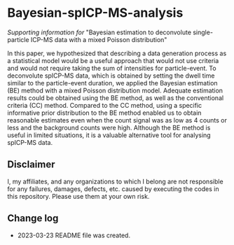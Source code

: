 # Bayesian-spICP-MS-analysis
*Supporting information for*
"Bayesian estimation to deconvolute single-particle ICP-MS data with a mixed Poisson distribution"

In this paper, we hypothesized that describing a data generation process as a statistical model would be a useful approach that would not use criteria and would not require taking the sum of intensities for particle-event. To deconvolute spICP-MS data, which is obtained by setting the dwell time similar to the particle-event duration, we applied the Bayesian estimation (BE) method with a mixed Poisson distribution model. Adequate estimation results could be obtained using the BE method, as well as the conventional criteria (CC) method. Compared to the CC method, using a specific informative prior distribution to the BE method enabled us to obtain reasonable estimates even when the count signal was as low as 4 counts or less and the background counts were high. Although the BE method is useful in limited situations, it is a valuable alternative tool for analysing spICP-MS data.

## Disclaimer
I, my affiliates, and any organizations to which I belong are not responsible for any failures, damages, defects, etc. caused by executing the codes in this repository. Please use them at your own risk.  

## Change log
* 2023-03-23 README file was created.
